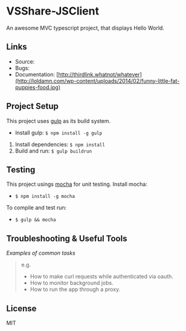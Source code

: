 # VSShare-JSClient

An awesome MVC typescript project, that displays Hello World.

## Links

- Source: 
- Bugs:
- Documentation: [http://thirdlink.whatnot/whatever](http://loldamn.com/wp-content/uploads/2014/02/funny-little-fat-puppies-food.jpg)

## Project Setup

This project uses [gulp](http://gulpjs.com/) as its build system. 

- Install gulp: `$ npm install -g gulp`

1. Install dependencies: `$ npm install`
2. Build and run: `$ gulp buildrun`


## Testing

This project usings [mocha](http://mochajs.org/) for unit testing. Install mocha:

- `$ npm install -g mocha`

To compile and test run:

-  `$ gulp && mocha`

## Troubleshooting & Useful Tools

_Examples of common tasks_

> e.g.
> 
> - How to make curl requests while authenticated via oauth.
> - How to monitor background jobs.
> - How to run the app through a proxy.

## License

MIT
